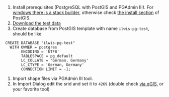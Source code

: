 
1. Install prerequisites (PostgreSQL with PostGIS and PGAdmin III). For [windows there is a stack builder](http://postgis.net/windows_downloads), otherwise check [the install section](http://postgis.net/install) of PostGIS.
1. [Download the test data ](https://drive.google.com/?pli=1&authuser=0&urp=https://docs.google.com/?pli%3D1%26authuser%3D0#folders/0B8n9lfkrXoqScnVFRmF5blFSSVU)
1. Create database from PostGIS template with name  `ilwis-pg-test`, should be like 
```
CREATE DATABASE "ilwis-pg-test"
  WITH OWNER = postgres
	   ENCODING = 'UTF8'
	   TABLESPACE = pg_default
	   LC_COLLATE = 'German, Germany'
	   LC_CTYPE = 'German, Germany'
	   CONNECTION LIMIT = -1;
```
1. Import shape files via PGAdmin III tool.
1. In Import Dialog edit the srid and set it to `4269` (double check [via qGIS](http://qgis.org/), or your favorite tool)
